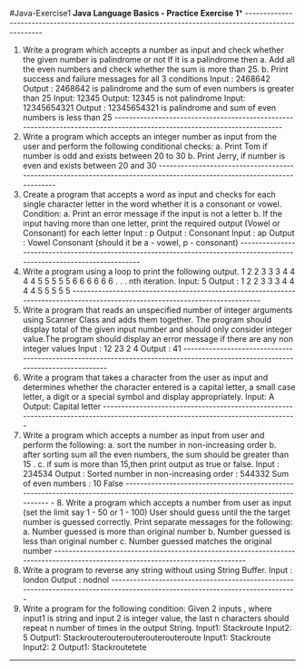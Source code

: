 #Java-Exercise1
**********Java Language Basics - Practice Exercise 1*********** ---------------------------------------------------------------------------------------------------- 
1. Write a program which accepts a number as input and check whether the given number is palindrome or not If it is a palindrome then a. Add all the even numbers and check whether the sum is more than 25. b. Print success and failure messages for all 3 conditions Input : 2468642 
Output : 2468642 is palindrome and the sum of even numbers is greater than 25 
Input: 12345 
Output: 12345 is not palindrome 
Input: 12345654321 
Output : 12345654321 is palindrome and sum of even numbers is less than 25 ------------------------------------------------------------------------------------------------------------------------ 
2. Write a program which accepts an integer number as input from the user and perform the following conditional checks: a. Print Tom if number is odd and exists between 20 to 30 b. Print Jerry, if number is even and exists between 20 and 30 ------------------------------------------------------------------------------------------------------------------------ 
3. Create a program that accepts a word as input and checks for each single character letter in the word whether it is a consonant or vowel. Condition: 
a. Print an error message if the input is not a letter b. If the input having more than one letter, print the required output 
(Vowel or Consonant) for each letter 
Input : p Output : Consonant 
Input : ap Output : Vowel Consonant (should it be a - vowel, p - consonant) ------------------------------------------------------------------------------------------------------------------------- 
4. Write a program using a loop to print the following output. 1 2 2 3 3 3 4 4 4 4 5 5 5 5 5 6 6 6 6 6 6 . . . nth iteration. 
Input: 5 Output : 1 2 2 3 3 3 4 4 4 4 5 5 5 5 5 ------------------------------------------------------------------------------------------------------------------------------ 
5. Write a program that reads an unspecified number of integer arguments using Scanner Class and adds them together. The program should display total of the given input number and should only consider integer value.The program should display an error message if there are any non integer values Input : 12 23 2 4 Output : 41 ------------------------------------------------------------------------------------------------------------------------------- 
6. Write a program that takes a character from the user as input and determines whether the character entered is a capital letter, a small case letter, a digit or a special symbol and display appropriately. Input: A Output: Capital letter ------------------------------------------------------------------------------------------------------------------------------- 
7. Write a program which accepts a number as input from user and perform the following: a. sort the number in non-increasing order b. after sorting sum all the even numbers, the sum should be greater than 15 . c. if sum is more than 15,then print output as true or false. 
Input : 234534 Output : Sorted number in non-increasing order : 544332 
Sum of even numbers : 10 False ------------------------------------------------------------------------------------------------------------------------------- - 8. Write a program which accepts a number from user as input (set the limit say 1 - 50 or 1 - 100) User should guess until the the target number is guessed correctly. Print separate messages for the following: 
a. Number guessed is more than original number b. Number guessed is less than original number c. Number guessed matches the original number ------------------------------------------------------------------------------------------------------------------------------- 
9. Write a program to reverse any string without using String Buffer. Input : london Output : nodnol ----------------------------------------------------------------------------------------------------------------------------- 
10. Write a program for the following condition: Given 2 inputs , where input1 is string and input 2 is integer value, the last n characters should repeat n number of times in the output String. 
Input1: Stackroute 
Input2: 5 
Output1: Stackrouterouterouterouterouteroute 
Input1: Stackroute 
Input2: 2 
Output1: Stackroutetete 
------------------------------------------------------------------------------------------------------------------------------- 

